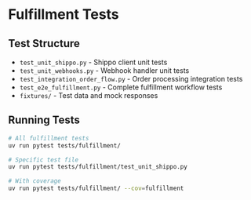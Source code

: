 # Fulfillment Tests

## Test Structure
- `test_unit_shippo.py` - Shippo client unit tests
- `test_unit_webhooks.py` - Webhook handler unit tests
- `test_integration_order_flow.py` - Order processing integration tests
- `test_e2e_fulfillment.py` - Complete fulfillment workflow tests
- `fixtures/` - Test data and mock responses

## Running Tests
```bash
# All fulfillment tests
uv run pytest tests/fulfillment/

# Specific test file
uv run pytest tests/fulfillment/test_unit_shippo.py

# With coverage
uv run pytest tests/fulfillment/ --cov=fulfillment
```